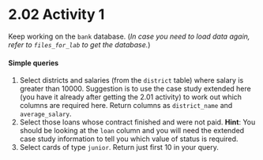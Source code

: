 # 2.02 Activity 1

Keep working on the `bank` database. (_In case you need to load data again, refer to `files_for_lab` to get the database._)

#### Simple queries

1. Select districts and salaries (from the `district` table) where salary is greater than 10000. Suggestion is to use the case study extended here (you have it already after getting the 2.01 activity) to work out which columns are required here. Return columns as `district_name` and `average_salary`.
2. Select those loans whose contract finished and were not paid.
   **Hint**: You should be looking at the `loan` column and you will need the extended case study information to tell you which value of status is required.
3. Select cards of type `junior`. Return just first 10 in your query.
